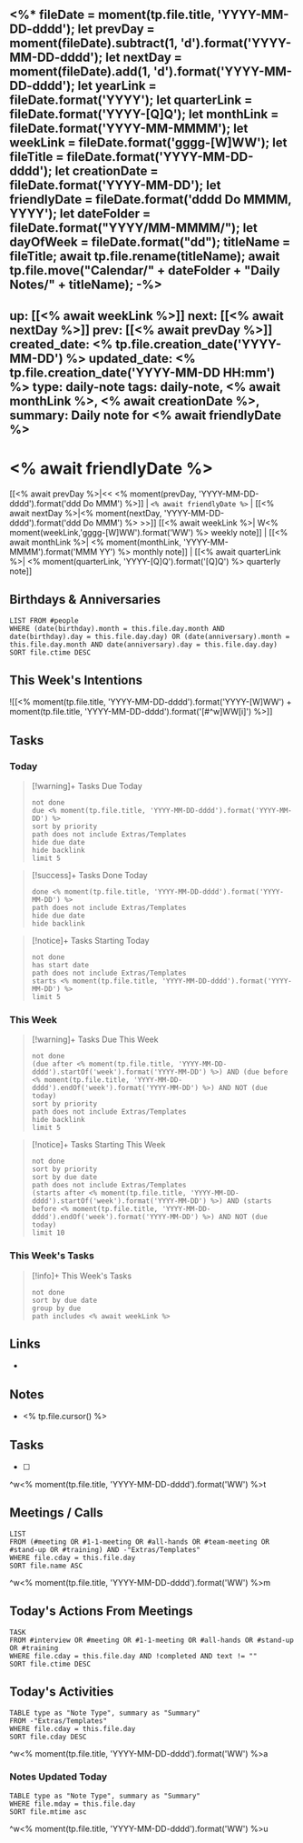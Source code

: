 <%* 
fileDate = moment(tp.file.title, 'YYYY-MM-DD-dddd');
let prevDay = moment(fileDate).subtract(1, 'd').format('YYYY-MM-DD-dddd');
let nextDay = moment(fileDate).add(1, 'd').format('YYYY-MM-DD-dddd');
let yearLink = fileDate.format('YYYY');
let quarterLink = fileDate.format('YYYY-[Q]Q');
let monthLink = fileDate.format('YYYY-MM-MMMM');
let weekLink = fileDate.format('gggg-[W]WW');
let fileTitle = fileDate.format('YYYY-MM-DD-dddd');
let creationDate = fileDate.format('YYYY-MM-DD');
let friendlyDate = fileDate.format('dddd Do MMMM, YYYY');
let dateFolder = fileDate.format("YYYY/MM-MMMM/");
let dayOfWeek = fileDate.format("dd");
titleName = fileTitle;
await tp.file.rename(titleName); 
await tp.file.move("Calendar/" + dateFolder + "Daily Notes/" + titleName);
-%>
---
up: [[<% await weekLink %>]]
next: [[<% await nextDay %>]]
prev: [[<% await prevDay %>]]
created_date: <% tp.file.creation_date('YYYY-MM-DD') %>
updated_date: <% tp.file.creation_date('YYYY-MM-DD HH:mm') %>
type: daily-note
tags: daily-note, <% await monthLink %>, <% await creationDate %>,
summary: Daily note for <% await friendlyDate %>
---

# <% await friendlyDate %>

[[<% await prevDay %>|<< <% moment(prevDay, 'YYYY-MM-DD-dddd').format('ddd Do MMM') %>]] | `<% await friendlyDate %>` | [[<% await nextDay %>|<% moment(nextDay, 'YYYY-MM-DD-dddd').format('ddd Do MMM') %> >>]]
[[<% await weekLink %>| W<% moment(weekLink,'gggg-[W]WW').format('WW') %> weekly note]] | [[<% await monthLink %>| <% moment(monthLink, 'YYYY-MM-MMMM').format('MMM YY') %> monthly note]] | [[<% await quarterLink %>| <% moment(quarterLink, 'YYYY-[Q]Q').format('[Q]Q') %> quarterly note]] 

## Birthdays & Anniversaries

```dataview
LIST FROM #people
WHERE (date(birthday).month = this.file.day.month AND date(birthday).day = this.file.day.day) OR (date(anniversary).month = this.file.day.month AND date(anniversary).day = this.file.day.day)
SORT file.ctime DESC
```

## This Week's Intentions

![[<% moment(tp.file.title, 'YYYY-MM-DD-dddd').format('YYYY-[W]WW') + moment(tp.file.title, 'YYYY-MM-DD-dddd').format('[#^w]WW[i]') %>]]

## Tasks

### Today

> [!warning]+ Tasks Due Today
> ```tasks
> not done
> due <% moment(tp.file.title, 'YYYY-MM-DD-dddd').format('YYYY-MM-DD') %>
> sort by priority 
> path does not include Extras/Templates
> hide due date
> hide backlink
> limit 5
> ```

> [!success]+ Tasks Done Today
> ```tasks 
> done <% moment(tp.file.title, 'YYYY-MM-DD-dddd').format('YYYY-MM-DD') %>
> path does not include Extras/Templates
> hide due date
> hide backlink
> ```

> [!notice]+ Tasks Starting Today
> ```tasks
> not done
> has start date
> path does not include Extras/Templates
> starts <% moment(tp.file.title, 'YYYY-MM-DD-dddd').format('YYYY-MM-DD') %>
> limit 5
> ```

### This Week

> [!warning]+ Tasks Due This Week
> ```tasks
> not done
> (due after <% moment(tp.file.title, 'YYYY-MM-DD-dddd').startOf('week').format('YYYY-MM-DD') %>) AND (due before <% moment(tp.file.title, 'YYYY-MM-DD-dddd').endOf('week').format('YYYY-MM-DD') %>) AND NOT (due today)
> sort by priority 
> path does not include Extras/Templates
> hide backlink
> limit 5
> ```

> [!notice]+ Tasks Starting This Week
> ```tasks
> not done
> sort by priority
> sort by due date
> path does not include Extras/Templates
> (starts after <% moment(tp.file.title, 'YYYY-MM-DD-dddd').startOf('week').format('YYYY-MM-DD') %>) AND (starts before <% moment(tp.file.title, 'YYYY-MM-DD-dddd').endOf('week').format('YYYY-MM-DD') %>) AND NOT (due today)
> limit 10
>```

### This Week's Tasks

> [!info]+ This Week's Tasks
> ```tasks
> not done
> sort by due date
> group by due
> path includes <% await weekLink %>
> ```

## Links

- 

## Notes

- <% tp.file.cursor() %>

## Tasks

- [ ] 

^w<% moment(tp.file.title, 'YYYY-MM-DD-dddd').format('WW') %>t

## Meetings / Calls

```dataview
LIST
FROM (#meeting OR #1-1-meeting OR #all-hands OR #team-meeting OR #stand-up OR #training) AND -"Extras/Templates"
WHERE file.cday = this.file.day
SORT file.name ASC
```
^w<% moment(tp.file.title, 'YYYY-MM-DD-dddd').format('WW') %>m

## Today's Actions From Meetings

```dataview
TASK
FROM #interview OR #meeting OR #1-1-meeting OR #all-hands OR #stand-up OR #training
WHERE file.cday = this.file.day AND !completed AND text != ""
SORT file.ctime DESC
```

## Today's Activities

```dataview
TABLE type as "Note Type", summary as "Summary"
FROM -"Extras/Templates"
WHERE file.cday = this.file.day
SORT file.cday DESC
```
^w<% moment(tp.file.title, 'YYYY-MM-DD-dddd').format('WW') %>a

### Notes Updated Today

```dataview
TABLE type as "Note Type", summary as "Summary"
WHERE file.mday = this.file.day
SORT file.mtime asc

```
^w<% moment(tp.file.title, 'YYYY-MM-DD-dddd').format('WW') %>u
